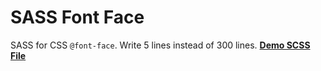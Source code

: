 # SASS Font Face
SASS for CSS `@font-face`. Write 5 lines instead of 300 lines.
**[Demo SCSS File](https://github.com/babakfp/sass-font-face/blob/master/demo/index.scss)**